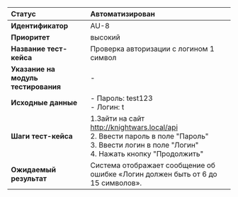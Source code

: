 |**Статус**|Автоматизирован|
|:-----|:---------|
| **Идентификатор** | AU-8 |
| **Приоритет** | высокий |
| **Название тест-кейса** | Проверка авторизации с логином 1 символ |
| **Указание на модуль тестирования** | - |
| **Исходные данные** | - Пароль: test123 <br>- Логин: t |
| **Шаги тест-кейса** | 1.Зайти на сайт http://knightwars.local/api <br>2. Ввести пароль в поле "Пароль" <br>3. Ввести логин в поле "Логин" <br>4. Нажать кнопку "Продолжить" |
| **Ожидаемый результат** | Система отображает сообщение об ошибке «Логин должен быть от 6 до 15 символов».|